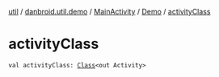 [util](../../../index.md) / [danbroid.util.demo](../../index.md) / [MainActivity](../index.md) / [Demo](index.md) / [activityClass](./activity-class.md)

# activityClass

`val activityClass: `[`Class`](https://docs.oracle.com/javase/8/docs/api/java/lang/Class.html)`<out Activity>`